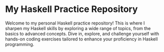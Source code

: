 # My Haskell Practice Repository
Welcome to my personal Haskell practice repository! This is where I sharpen my Haskell skills by exploring a wide range of topics, from the basics to advanced concepts. Dive in, explore, and challenge yourself with hands-on coding exercises tailored to enhance your proficiency in Haskell programming.
